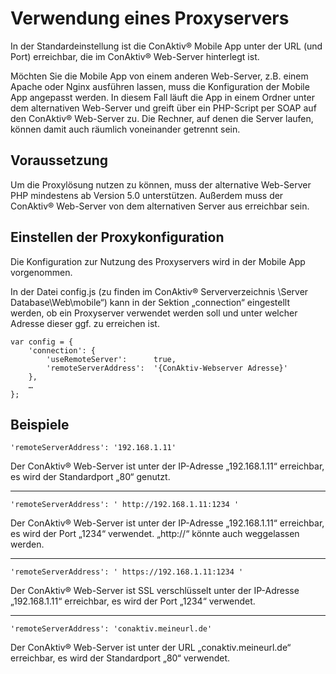 # Verwendung eines Proxyservers

In der Standardeinstellung ist die ConAktiv® Mobile App unter der URL (und Port) erreichbar, die im ConAktiv® Web-Server hinterlegt ist.

Möchten Sie die Mobile App von einem anderen Web-Server, z.B. einem Apache oder Nginx ausführen lassen, muss die Konfiguration der Mobile App angepasst werden. In diesem Fall läuft die App in einem Ordner unter dem alternativen Web-Server und greift über ein PHP-Script per SOAP auf den ConAktiv® Web-Server zu. Die Rechner, auf denen die Server laufen, können damit auch räumlich voneinander getrennt sein.

## Voraussetzung

Um die Proxylösung nutzen zu können, muss der alternative Web-Server PHP mindestens ab Version 5.0 unterstützen. Außerdem muss der ConAktiv® Web-Server von dem alternativen Server aus erreichbar sein.

## Einstellen der Proxykonfiguration

Die Konfiguration zur Nutzung des Proxyservers wird in der Mobile App vorgenommen.

In der Datei config.js (zu finden im ConAktiv® Serververzeichnis \Server Database\Web\mobile“) kann in der Sektion „connection“ eingestellt werden, ob ein Proxyserver verwendet werden soll und unter welcher Adresse dieser ggf. zu erreichen ist.

```
var config = {
    'connection': {
        'useRemoteServer':      true,
        'remoteServerAddress':  '{ConAktiv-Webserver Adresse}'
    },
    …
};
```

## Beispiele

```
'remoteServerAddress': '192.168.1.11'
```

Der ConAktiv® Web-Server ist unter der IP-Adresse „192.168.1.11“ erreichbar, es wird der Standardport „80“ genutzt.

---

```
'remoteServerAddress': ' http://192.168.1.11:1234 '
```

Der ConAktiv® Web-Server ist unter der IP-Adresse „192.168.1.11“ erreichbar, es wird der Port „1234“ verwendet. „http://“ könnte auch weggelassen werden.

---

```
'remoteServerAddress': ' https://192.168.1.11:1234 '
```

Der ConAktiv® Web-Server ist SSL verschlüsselt unter der IP-Adresse „192.168.1.11“ erreichbar, es wird der Port „1234“ verwendet.

---

```
'remoteServerAddress': 'conaktiv.meineurl.de'
```

Der ConAktiv® Web-Server ist unter der URL „conaktiv.meineurl.de“ erreichbar, es wird der Standardport „80“ verwendet.
